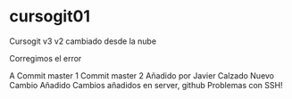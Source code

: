 # cursogit01
Cursogit
v3
v2 cambiado desde la nube

Corregimos el error

A 
Commit master 1 
Commit master 2
Añadido por Javier Calzado
Nuevo Cambio Añadido
Cambios añadidos en server, github
Problemas con SSH!